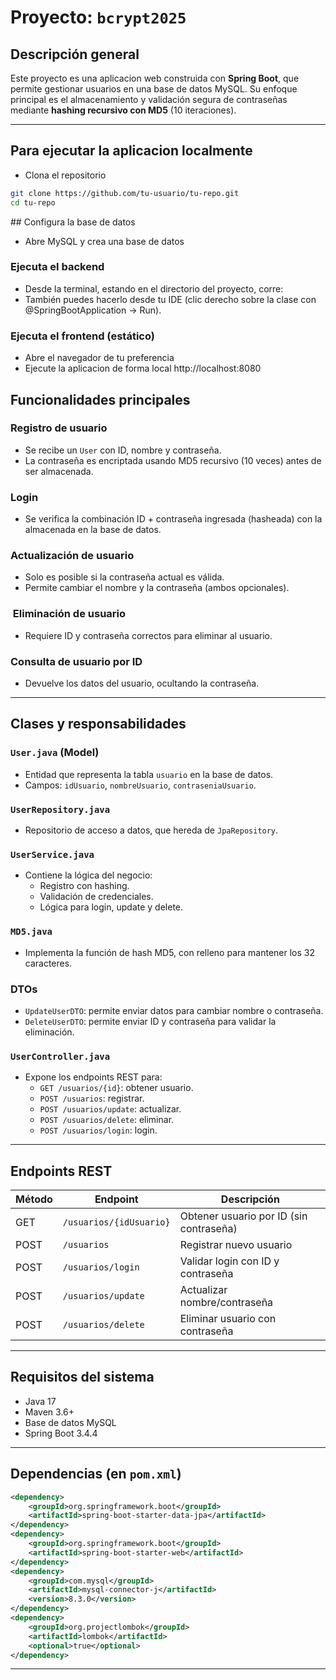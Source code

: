 
#  Proyecto: `bcrypt2025`

##  Descripción general

Este proyecto es una aplicacion web construida con **Spring Boot**, que permite gestionar usuarios en una base de datos MySQL. Su enfoque principal es el almacenamiento y validación segura de contraseñas mediante **hashing recursivo con MD5** (10 iteraciones).

---
## Para ejecutar la aplicacion localmente

- Clona el repositorio

```bash
git clone https://github.com/tu-usuario/tu-repo.git
cd tu-repo
```

️## Configura la base de datos
- Abre MySQL y crea una base de datos

### Ejecuta el backend
- Desde la terminal, estando en el directorio del proyecto, corre:
- También puedes hacerlo desde tu IDE (clic derecho sobre la clase con @SpringBootApplication → Run).

### Ejecuta el frontend (estático)
- Abre el navegador de tu preferencia 
- Ejecute la aplicacion de forma local http://localhost:8080




##  Funcionalidades principales

###  Registro de usuario
- Se recibe un `User` con ID, nombre y contraseña.
- La contraseña es encriptada usando MD5 recursivo (10 veces) antes de ser almacenada.

###  Login
- Se verifica la combinación ID + contraseña ingresada (hasheada) con la almacenada en la base de datos.

###  Actualización de usuario
- Solo es posible si la contraseña actual es válida.
- Permite cambiar el nombre y la contraseña (ambos opcionales).

### ️ Eliminación de usuario
- Requiere ID y contraseña correctos para eliminar al usuario.

###  Consulta de usuario por ID
- Devuelve los datos del usuario, ocultando la contraseña.

---

##  Clases y responsabilidades

### `User.java` (Model)
- Entidad que representa la tabla `usuario` en la base de datos.
- Campos: `idUsuario`, `nombreUsuario`, `contraseniaUsuario`.

### `UserRepository.java`
- Repositorio de acceso a datos, que hereda de `JpaRepository`.

### `UserService.java`
- Contiene la lógica del negocio:
  - Registro con hashing.
  - Validación de credenciales.
  - Lógica para login, update y delete.

### `MD5.java`
- Implementa la función de hash MD5, con relleno para mantener los 32 caracteres.

### DTOs
- `UpdateUserDTO`: permite enviar datos para cambiar nombre o contraseña.
- `DeleteUserDTO`: permite enviar ID y contraseña para validar la eliminación.

### `UserController.java`
- Expone los endpoints REST para:
  - `GET /usuarios/{id}`: obtener usuario.
  - `POST /usuarios`: registrar.
  - `POST /usuarios/update`: actualizar.
  - `POST /usuarios/delete`: eliminar.
  - `POST /usuarios/login`: login.

---

##  Endpoints REST

| Método | Endpoint          | Descripción                            |
|--------|-------------------|----------------------------------------|
| GET    | `/usuarios/{idUsuario}` | Obtener usuario por ID (sin contraseña)|
| POST   | `/usuarios`       | Registrar nuevo usuario
| POST   | `/usuarios/login` | Validar login con ID y contraseña      |
| POST   | `/usuarios/update` | Actualizar nombre/contraseña           |
| POST   | `/usuarios/delete` | Eliminar usuario con contraseña        |

---

##  Requisitos del sistema

- Java 17
- Maven 3.6+
- Base de datos MySQL
- Spring Boot 3.4.4

---

##  Dependencias (en `pom.xml`)
```xml
<dependency>
    <groupId>org.springframework.boot</groupId>
    <artifactId>spring-boot-starter-data-jpa</artifactId>
</dependency>
<dependency>
    <groupId>org.springframework.boot</groupId>
    <artifactId>spring-boot-starter-web</artifactId>
</dependency>
<dependency>
    <groupId>com.mysql</groupId>
    <artifactId>mysql-connector-j</artifactId>
    <version>8.3.0</version>
</dependency>
<dependency>
    <groupId>org.projectlombok</groupId>
    <artifactId>lombok</artifactId>
    <optional>true</optional>
</dependency>
```

---
